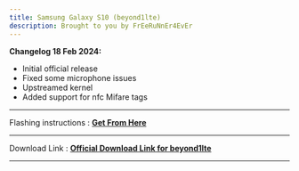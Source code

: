 ```yaml
---
title: Samsung Galaxy S10 (beyond1lte) 
description: Brought to you by FrEeRuNnEr4EvEr
---
```


<b>Changelog 18 Feb 2024:</b>
- Initial official release
- Fixed some microphone issues
- Upstreamed kernel
- Added support for nfc Mifare tags

----
Flashing instructions : [**Get From Here**](beyond1lte_inst.md)

----
Download Link : [**Official Download Link for beyond1lte**](https://sourceforge.net/projects/projectmatrixx/files/Android-14/beyond1lte/)

----
